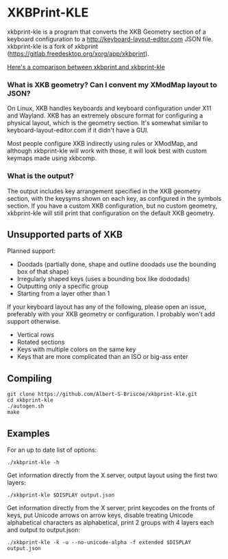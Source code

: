 # XKBPrint-KLE

xkbprint-kle is a program that converts the XKB Geometry section of a keyboard configuration to a http://keyboard-layout-editor.com JSON file.
xkbprint-kle is a fork of xkbprint (https://gitlab.freedesktop.org/xorg/app/xkbprint).

[Here's a comparison between xkbprint and xkbprint-kle](https://imgur.com/a/rdvx7u2)

### What is XKB geometry? Can I convent my XModMap layout to JSON?

On Linux, XKB handles keyboards and keyboard configuration under X11 and Wayland.
XKB has an extremely obscure format for configuring a physical layout, which is the geometry section.
It's somewhat similar to keyboard-layout-editor.com if it didn't have a GUI.

Most people configure XKB indirectly using rules or XModMap, and although xkbprint-kle will work with those, it will look best with custom keymaps made using xkbcomp.

### What is the output?

The output includes key arrangement specified in the XKB geometry section, with the keysyms shown on each key, as configured in the symbols section.
If you have a custom XKB configuration, but no custom geometry, xkbprint-kle will still print that configuration on the default XKB geometry.

## Unsupported parts of XKB

Planned support:
- Doodads (partially done, shape and outline doodads use the bounding box of that shape)
- Irregularly shaped keys (uses a bounding box like dododads)
- Outputting only a specific group
- Starting from a layer other than 1

If your keyboard layout has any of the following, please open an issue, preferably with your XKB geometry or configuration.
I probably won't add support otherwise.
- Vertical rows
- Rotated sections
- Keys with multiple colors on the same key
- Keys that are more complicated than an ISO or big-ass enter

## Compiling
```
git clone https://github.com/Albert-S-Briscoe/xkbprint-kle.git
cd xkbprint-kle
./autogen.sh
make
```

## Examples
For an up to date list of options:

`./xkbprint-kle -h`

Get information directly from the X server, output layout using the first two layers:

`./xkbprint-kle $DISPLAY output.json`

Get information directly from the X server, print keycodes on the fronts of keys, put Unicode arrows on arrow keys, disable treating Unicode alphabetical characters as alphabetical, print 2 groups with 4 layers each and output to output.json:

`./xkbprint-kle -k -u --no-unicode-alpha -f extended $DISPLAY output.json`
